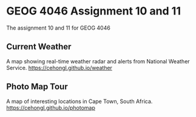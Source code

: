 # GEOG 4046 Assignment 10 and 11
The assignment 10 and 11 for GEOG 4046

## Current Weather
A map showing real-time weather radar and alerts from National Weather Service. 
<https://cehongl.github.io/weather>

## Photo Map Tour
A map of interesting locations in Cape Town, South Africa.
<https://cehongl.github.io/photomap>
